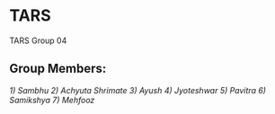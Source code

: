 # TARS
TARS Group 04 

## Group Members:
_1) Sambhu_
_2) Achyuta Shrimate_
_3) Ayush_
_4) Jyoteshwar_
_5) Pavitra_
_6) Samikshya_
_7) Mehfooz_

